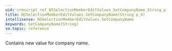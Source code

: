 ```yaml
---
uid: crmscript_ref_NSSelectionMemberEditValues_SetCompanyName_String_p_0
title: NSSelectionMemberEditValues.SetCompanyName(String p_0)
intellisense: NSSelectionMemberEditValues.SetCompanyName
keywords: SetCompanyName(String)
so.topic: reference
---
```



Contains new value for company name.


